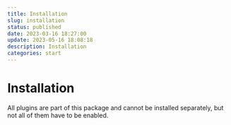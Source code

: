 ```yaml
---
title: Installation
slug: installation
status: published
date: 2023-03-16 18:27:00
update: 2023-05-16 18:08:18
description: Installation
categories: start
---
```


# Installation

All plugins are part of this package and cannot be installed separately, but not all of them have to be enabled.
